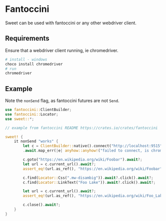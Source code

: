 # Fantoccini

Sweet can be used with fantoccini or any other webdriver client. 

## Requirements

Ensure that a webdriver client running, ie chromedriver.
```sh
# install - windows
choco install chromedriver
# run
chromedriver
```

## Example

Note the `nonSend` flag, as fantoccini futures are not `Send`.

```rs
use fantoccini::ClientBuilder;
use fantoccini::Locator;
use sweet::*;

// example from fantoccini README https://crates.io/crates/fantoccini

sweet! {
	it nonSend "works" {
		let c = ClientBuilder::native().connect("http://localhost:9515")
		.await.map_err(|e| anyhow::anyhow!("failed to connect, is chromedriver running?\n{:?}",e))?;

		c.goto("https://en.wikipedia.org/wiki/Foobar").await?;
		let url = c.current_url().await?;
		assert_eq!(url.as_ref(), "https://en.wikipedia.org/wiki/Foobar");

		c.find(Locator::Css(".mw-disambig")).await?.click().await?;
		c.find(Locator::LinkText("Foo Lake")).await?.click().await?;

		let url = c.current_url().await?;
		assert_eq!(url.as_ref(), "https://en.wikipedia.org/wiki/Foo_Lake");

		c.close().await?;
	}
}
```